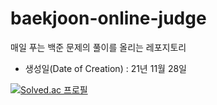 # baekjoon-online-judge
매일 푸는 백준 문제의 풀이를 올리는 레포지토리

- 생성일(Date of Creation) : 21년 11월 28일

[![Solved.ac 프로필](http://mazassumnida.wtf/api/v2/generate_badge?boj=salmonsushi)](https://solved.ac/salmonsushi)
